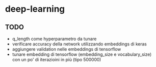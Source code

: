 # deep-learning

## TODO
- q_length come hyperparametro da tunare
- verificare accuracy della network utilizzando embeddings di keras
- aggiungere validation nelle embeddings di tensorflow
- tunare embedding di tensorflow (embedding_size e vocabulary_size) con un po' di iterazioini in più (tipo 500000)
